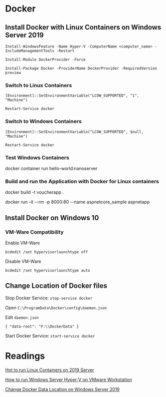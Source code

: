 # Docker

## Install Docker with Linux Containers on Windows Server 2019

```auto
Install-WindowsFeature -Name Hyper-V -ComputerName <computer_name> -IncludeManagementTools -Restart

Install-Module DockerProvider -Force

Install-Package Docker -ProviderName DockerProvider -RequiredVersion preview
```

### Switch to Linux Containers

```auto
[Environment]::SetEnvironmentVariable("LCOW_SUPPORTED", "1", "Machine")

Restart-Service docker
```

### Switch to Windows Containers

```auto
[Environment]::SetEnvironmentVariable("LCOW_SUPPORTED", $null, "Machine")

Restart-Service docker
```

### Test Windows Containers

docker container run hello-world:nanoserver

### Build and run the Application with Docker for Linux containers

docker build -t voucherapp .

docker run -it --rm -p 8000:80 --name aspnetcore_sample aspnetapp

## Install Docker on Windows 10

### VM-Ware Compatibility

Enable VM-Ware

`bcdedit /set hypervisorlaunchtype off`

Disable VM-Ware

`bcdedit /set hypervisorlaunchtype auto`

## Change Location of Docker files

Stop Docker Service: `stop-service docker`

Open `C:\ProgramData\Docker\config\daemon.json`

Edit `daemon.json`

`{ "data-root": "F:\\DockerData" }`

Start Docker Service: `start-service docker`

# Readings

[Hot to run Linux Containers on 2019 Server](https://www.altaro.com/msp-dojo/linux-containers-windows-server-2019/)

[How to run Windows Server Hyper-V on VMware Workstation](https://www.sqlskills.com/blogs/tim/how-to-run-windows-server-2012-hyper-v-on-vmware-workstation/)

[Change Docker Data Location on Windows Server 2019](https://www.deploycontainers.com/2018/02/27/change-docker-storage-data-folder-windows-server-2016/)
